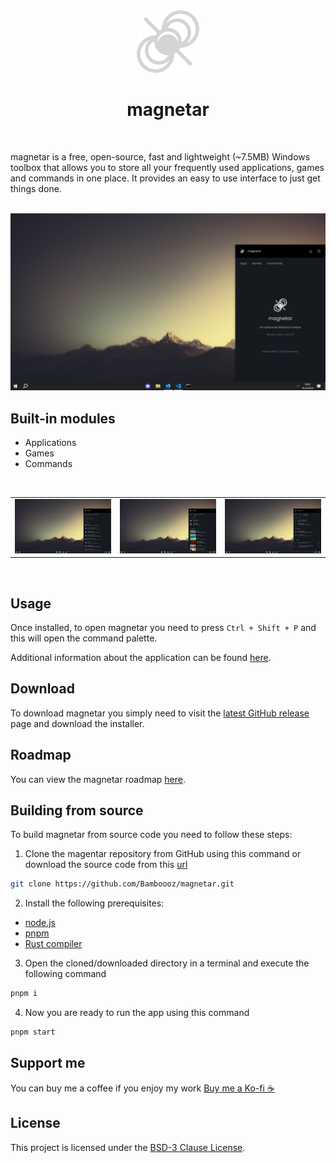 <div align="center">
    <img alt="magnetar logo" width="100" src="https://github.com/Bamboooz/magnetar/blob/main/src/assets/icons/icon_white.png?raw=true" />
    <h1>magnetar</h1>
</div>

<br />

magnetar is a free, open-source, fast and lightweight (~7.5MB) Windows toolbox that allows you to store all your frequently used applications, games and commands in one place. It provides an easy to use interface to just get things done.

<br />

<img alt="preview 1" src="https://github.com/Bamboooz/magnetar/blob/main/.github/previews/preview1.png?raw=true" />

<br />

## Built-in modules

- Applications
- Games
- Commands

<br />

<table>
  <tr>
    <td><img alt="preview 2" src="https://github.com/Bamboooz/magnetar/blob/main/.github/previews/preview2.png?raw=true" />
    <td><img alt="preview 3" src="https://github.com/Bamboooz/magnetar/blob/main/.github/previews/preview3.png?raw=true" />
    <td><img alt="preview 4" src="https://github.com/Bamboooz/magnetar/blob/main/.github/previews/preview4.png?raw=true" />
</table>

<br />

## Usage

Once installed, to open magnetar you need to press `Ctrl + Shift + P` and this will open the command palette.

Additional information about the application can be found [here](https://github.com/Bamboooz/magnetar/wiki).

## Download

To download magnetar you simply need to visit the [latest GitHub release](https://github.com/Bamboooz/magnetar/releases/latest) page and download the installer.

## Roadmap

You can view the magnetar roadmap [here](https://github.com/Bamboooz/magnetar/wiki/Roadmap).

## Building from source

To build magnetar from source code you need to follow these steps:

1. Clone the magentar repository from GitHub using this command or download the source code from this [url](https://github.com/Bamboooz/magnetar/releases/latest)

```bash
git clone https://github.com/Bamboooz/magnetar.git
```

2. Install the following prerequisites:

- [node.js](https://nodejs.org/en/download/prebuilt-installer)
- [pnpm](https://pnpm.io/installation#using-npm)
- [Rust compiler](https://www.rust-lang.org/tools/install)

3. Open the cloned/downloaded directory in a terminal and execute the following command

```bash
pnpm i
```

4. Now you are ready to run the app using this command

```bash
pnpm start
```

## Support me

You can buy me a coffee if you enjoy my work [Buy me a Ko-fi ☕](https://ko-fi.com/Bamboooz#paypalModal)

## License

This project is licensed under the [BSD-3 Clause License](https://github.com/Bamboooz/magnetar/blob/main/LICENSE).

